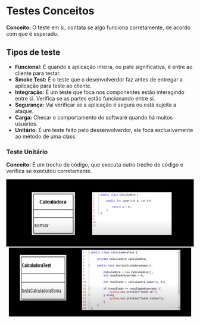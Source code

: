 # Testes Conceitos
**Conceito:** O teste em si, contata se algo funciona corretamente, de acordo com que é esperado. 

## Tipos de teste
- **Funcional:** É quando a aplicação inteira, ou pate significativa, é entre ao cliente para testar.
- **Smoke Test:** É o teste que o desenvolverdor faz antes de entregar a aplicação para teste ao cliente.
- **Integração:** É um teste que foca nos componentes estão interagindo entre si. Verifica se as partes estão funcionando entre si.
- **Segurança:** Vai verificar se a aplicação é segura ou está sujeita a ataque.
- **Carga:** Checar o comportamento do software quando há muitos usuários.
- **Unitário:** É um teste feito pelo dessenvolverdor, ele foca exclusivamente ao método de uma class.

### Teste Unitário
**Conceito:** É um trecho de código, que executa outro trecho de código e verifica se executou corretamente.

<p style="text-align:center;">
  <img src="Img/TesteUnitarioConceito1.png" width="510"> <img src="Img/TesteUnitarioConceito2.png" width="490">
</p>
